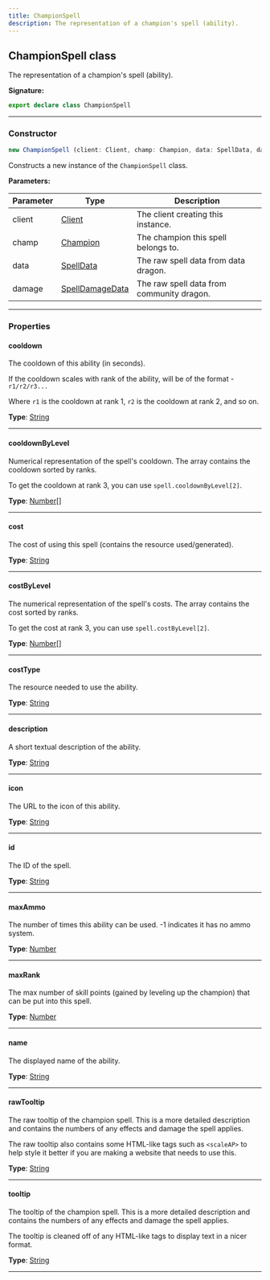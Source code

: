```yaml
---
title: ChampionSpell
description: The representation of a champion's spell (ability).
---
```


## ChampionSpell class

The representation of a champion's spell (ability).

**Signature:**

```ts
export declare class ChampionSpell 
```

---

### Constructor

```ts
new ChampionSpell (client: Client, champ: Champion, data: SpellData, damage: SpellDamageData)
```

Constructs a new instance of the `ChampionSpell` class.

**Parameters:**

| Parameter | Type | Description |
| --------- | ---- | ----------- |
| client | [Client](/shieldbow/api/Client.md) | The client creating this instance. |
| champ | [Champion](/shieldbow/api/Champion.md) | The champion this spell belongs to. |
| data | [SpellData](/shieldbow/api/SpellData.md) | The raw spell data from data dragon. |
| damage | [SpellDamageData](/shieldbow/api/SpellDamageData.md) | The raw spell data from community dragon. |
---

### Properties

#### cooldown

The cooldown of this ability (in seconds).


If the cooldown scales with rank of the ability, will be of the format - `r1/r2/r3...`


Where `r1` is the cooldown at rank 1, `r2` is the cooldown at rank 2, and so on.



**Type**: [String](https://developer.mozilla.org/en-US/docs/Web/JavaScript/Reference/Global_Objects/String)

---

#### cooldownByLevel

Numerical representation of the spell's cooldown. The array contains the cooldown sorted by ranks.


To get the cooldown at rank 3, you can use `spell.cooldownByLevel[2]`.



**Type**: [Number](https://developer.mozilla.org/en-US/docs/Web/JavaScript/Reference/Global_Objects/Number)[]

---

#### cost

The cost of using this spell (contains the resource used/generated).



**Type**: [String](https://developer.mozilla.org/en-US/docs/Web/JavaScript/Reference/Global_Objects/String)

---

#### costByLevel

The numerical representation of the spell's costs. The array contains the cost sorted by ranks.


To get the cost at rank 3, you can use `spell.costByLevel[2]`.



**Type**: [Number](https://developer.mozilla.org/en-US/docs/Web/JavaScript/Reference/Global_Objects/Number)[]

---

#### costType

The resource needed to use the ability.



**Type**: [String](https://developer.mozilla.org/en-US/docs/Web/JavaScript/Reference/Global_Objects/String)

---

#### description

A short textual description of the ability.



**Type**: [String](https://developer.mozilla.org/en-US/docs/Web/JavaScript/Reference/Global_Objects/String)

---

#### icon

The URL to the icon of this ability.



**Type**: [String](https://developer.mozilla.org/en-US/docs/Web/JavaScript/Reference/Global_Objects/String)

---

#### id

The ID of the spell.



**Type**: [String](https://developer.mozilla.org/en-US/docs/Web/JavaScript/Reference/Global_Objects/String)

---

#### maxAmmo

The number of times this ability can be used. -1 indicates it has no ammo system.



**Type**: [Number](https://developer.mozilla.org/en-US/docs/Web/JavaScript/Reference/Global_Objects/Number)

---

#### maxRank

The max number of skill points (gained by leveling up the champion) that can be put into this spell.



**Type**: [Number](https://developer.mozilla.org/en-US/docs/Web/JavaScript/Reference/Global_Objects/Number)

---

#### name

The displayed name of the ability.



**Type**: [String](https://developer.mozilla.org/en-US/docs/Web/JavaScript/Reference/Global_Objects/String)

---

#### rawTooltip

The raw tooltip of the champion spell. This is a more detailed description and contains the numbers of any effects and damage the spell applies.


The raw tooltip also contains some HTML-like tags such as `<scaleAP>` to help style it better if you are making a website that needs to use this.



**Type**: [String](https://developer.mozilla.org/en-US/docs/Web/JavaScript/Reference/Global_Objects/String)

---

#### tooltip

The tooltip of the champion spell. This is a more detailed description and contains the numbers of any effects and damage the spell applies.


The tooltip is cleaned off of any HTML-like tags to display text in a nicer format.



**Type**: [String](https://developer.mozilla.org/en-US/docs/Web/JavaScript/Reference/Global_Objects/String)

---

